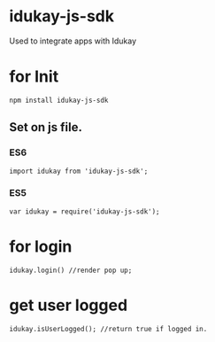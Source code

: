 # idukay-js-sdk
Used to integrate apps with Idukay

# for Init
`npm install idukay-js-sdk`
## Set on js file.
### ES6

`import idukay from 'idukay-js-sdk';`

### ES5
`var idukay = require('idukay-js-sdk');`

# for login
`idukay.login() //render pop up;`

# get user logged
`idukay.isUserLogged(); //return true if logged in.`
